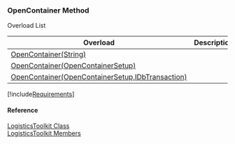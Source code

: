 ﻿### OpenContainer Method

Overload List

| Overload | Description |
| --- | --- |
| [OpenContainer(String)](FChoice.Toolkits.Clarify~FChoice.Toolkits.Clarify.Logistics.LogisticsToolkit~OpenContainer(String).md) |   |
| [OpenContainer(OpenContainerSetup)](FChoice.Toolkits.Clarify~FChoice.Toolkits.Clarify.Logistics.LogisticsToolkit~OpenContainer(OpenContainerSetup).md) |   |
| [OpenContainer(OpenContainerSetup,IDbTransaction)](FChoice.Toolkits.Clarify~FChoice.Toolkits.Clarify.Logistics.LogisticsToolkit~OpenContainer(OpenContainerSetup,IDbTransaction).md) |   |

[!include[Requirements](../partials/requirements.md)]



#### Reference

[LogisticsToolkit Class](FChoice.Toolkits.Clarify~FChoice.Toolkits.Clarify.Logistics.LogisticsToolkit.md)  
[LogisticsToolkit Members](FChoice.Toolkits.Clarify~FChoice.Toolkits.Clarify.Logistics.LogisticsToolkit_members.md)